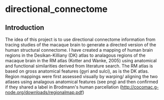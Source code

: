 # directional_connectome
## Introduction
The idea of this project is to use directional connectome information from tracing studies of the macaque brain to generate a directed version of the human structural connectome. I have created a mapping of human brain regions in the Desikan-Killiany (DK) atlas to analagous regions of the macaque brain in the RM atlas (Kotter and Wanke, 2005) using anatomical and functional similarities derived from literature search.
The RM atlas is based on gross anatomical features (gyri and sulci), as is the DK atlas. Region mappings were first assessed visually by warping/ aligning the two atlases using analagous anatomical features (see png) and then confirmed if they shared a label in Brodmann's human parcellation (http://cocomac.g-node.org/downloads/regionalmap.pdf)
